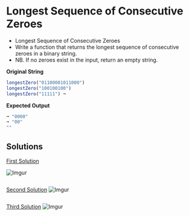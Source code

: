 # Longest Sequence of Consecutive Zeroes

- Longest Sequence of Consecutive Zeroes
- Write a function that returns the longest sequence of consecutive zeroes in a binary string.
- NB. If no zeroes exist in the input, return an empty string.

**Original String**

```javascript
longestZero("01100001011000")
longestZero("100100100")
longestZero("11111") ➞
```

**Expected Output**

```javascript
➞ "0000"
➞ "00"
""
```

## Solutions

[First Solution](../tree/first-solutio)

![Imgur](https://i.imgur.com/dfu6eEB.png)

```javascript
```

[Second Solution](../tree/first-solutio)
![Imgur](https://i.imgur.com/UDNMlM7.png)

```javascript
```

[Third Solution]()
![Imgur]()

```javascript
```
